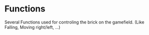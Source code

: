 # Functions
Several Functions used for controling the brick on the gamefield.
  (Like Falling, Moving right/left, ...)
